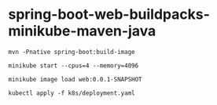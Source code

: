 # spring-boot-web-buildpacks-minikube-maven-java
```
mvn -Pnative spring-boot:build-image
```
```
minikube start --cpus=4 --memory=4096
```
```
minikube image load web:0.0.1-SNAPSHOT
```
```
kubectl apply -f k8s/deployment.yaml
```
